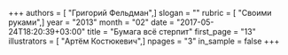 +++
authors = [ "Григорий Фельдман",]
slogan = ""
rubric = [ "Своими руками",]
year = "2013"
month = "02"
date = "2017-05-24T18:20:39+03:00"
title = "Бумага всё стерпит"
first_page = "13"
illustrators = [ "Артём Костюкевич",]
npages = "3"
in_sample = false
+++
